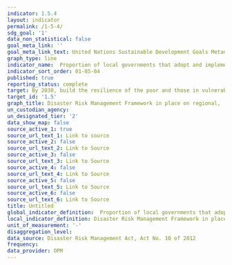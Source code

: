 ```yaml
---
indicator: 1.5.4
layout: indicator
permalink: /1-5-4/
sdg_goal: '1'
data_non_statistical: false
goal_meta_link: ''
goal_meta_link_text: United Nations Sustainable Development Goals Metadata
graph_type: line
indicator_name:  Proportion of local governments that adopt and implement local disaster risk reduction strategies in line with national disaster risk reduction strategies
indicator_sort_order: 01-05-04
published: true
reporting_status: complete
target: By 2030, build the resilience of the poor and those in vulnerable situations and reduce their exposure and vulnerability to climate-related extreme events and other economic, social and environmental shocks and disasters
target_id: '1.5'
graph_title: Disaster Risk Management Framework in place on regional,  local,  constituency and settlement level
un_custodian_agency: 
un_designated_tier: '2'
data_show_map: false
source_active_1: true
source_url_text_1: Link to source
source_active_2: false
source_url_text_2: Link to Source
source_active_3: false
source_url_text_3: Link to Source
source_active_4: false
source_url_text_4: Link to Source
source_active_5: false
source_url_text_5: Link to Source
source_active_6: false
source_url_text_6: Link to Source
title: Untitled
global_indicator_definition:  Proportion of local governments that adopt and implement local disaster risk reduction strategies in line with national disaster risk reduction strategies
local_indicator_definition: Disaster Risk Management Framework in place on regional,  local,  constituency and settlement level
unit_of_measurement: '-'
disaggregation_level: 
data_source: Disaster Risk Management Act, Act No. 10 of 2012
frequency: 
data_provider: OPM
---
```

